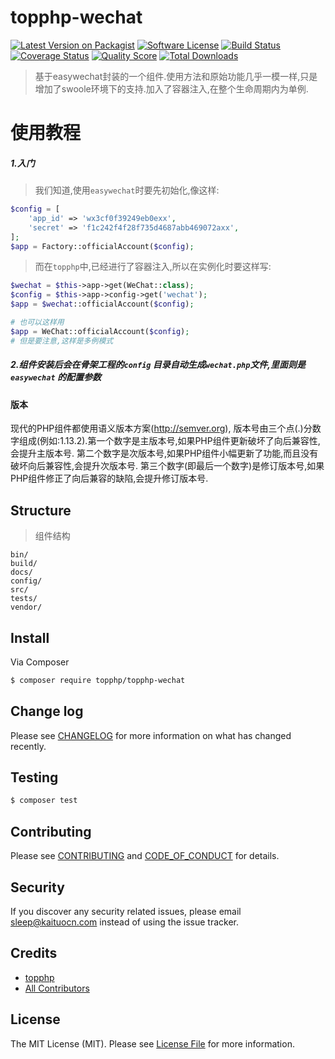 # topphp-wechat

[![Latest Version on Packagist][ico-version]][link-packagist]
[![Software License][ico-license]](LICENSE.md)
[![Build Status][ico-travis]][link-travis]
[![Coverage Status][ico-scrutinizer]][link-scrutinizer]
[![Quality Score][ico-code-quality]][link-code-quality]
[![Total Downloads][ico-downloads]][link-downloads]

> 基于easywechat封装的一个组件.使用方法和原始功能几乎一模一样,只是增加了swoole环境下的支持.加入了容器注入,在整个生命周期内为单例.

# 使用教程

##### 1.入门
> 我们知道,使用`easywechat`时要先初始化,像这样:
```php
$config = [
    'app_id' => 'wx3cf0f39249eb0exx',
    'secret' => 'f1c242f4f28f735d4687abb469072axx',
];
$app = Factory::officialAccount($config);
```
> 而在`topphp`中,已经进行了容器注入,所以在实例化时要这样写:
```php
$wechat = $this->app->get(WeChat::class);
$config = $this->app->config->get('wechat');
$app = $wechat::officialAccount($config);

# 也可以这样用
$app = WeChat::officialAccount($config);
# 但是要注意,这样是多例模式
```

##### 2.组件安装后会在骨架工程的`config` 目录自动生成`wechat.php`文件,里面则是 `easywechat` 的配置参数

#### 版本
现代的PHP组件都使用语义版本方案(http://semver.org), 版本号由三个点(.)分数字组成(例如:1.13.2).第一个数字是主版本号,如果PHP组件更新破坏了向后兼容性,会提升主版本号.
第二个数字是次版本号,如果PHP组件小幅更新了功能,而且没有破坏向后兼容性,会提升次版本号.
第三个数字(即最后一个数字)是修订版本号,如果PHP组件修正了向后兼容的缺陷,会提升修订版本号.

## Structure
> 组件结构

```
bin/        
build/
docs/
config/
src/
tests/
vendor/
```


## Install

Via Composer

``` bash
$ composer require topphp/topphp-wechat
```

## Change log

Please see [CHANGELOG](CHANGELOG.md) for more information on what has changed recently.

## Testing

``` bash
$ composer test
```

## Contributing

Please see [CONTRIBUTING](CONTRIBUTING.md) and [CODE_OF_CONDUCT](CODE_OF_CONDUCT.md) for details.

## Security

If you discover any security related issues, please email sleep@kaituocn.com instead of using the issue tracker.

## Credits

- [topphp][link-author]
- [All Contributors][link-contributors]

## License

The MIT License (MIT). Please see [License File](LICENSE.md) for more information.

[ico-version]: https://img.shields.io/packagist/v/topphp/topphp-wechat.svg?style=flat-square
[ico-license]: https://img.shields.io/badge/license-MIT-brightgreen.svg?style=flat-square
[ico-travis]: https://img.shields.io/travis/topphp/topphp-wechat/master.svg?style=flat-square
[ico-scrutinizer]: https://img.shields.io/scrutinizer/coverage/g/topphp/topphp-wechat.svg?style=flat-square
[ico-code-quality]: https://img.shields.io/scrutinizer/g/topphp/topphp-wechat.svg?style=flat-square
[ico-downloads]: https://img.shields.io/packagist/dt/topphp/topphp-wechat.svg?style=flat-square

[link-packagist]: https://packagist.org/packages/topphp/topphp-wechat
[link-travis]: https://travis-ci.org/topphp/topphp-wechat
[link-scrutinizer]: https://scrutinizer-ci.com/g/topphp/topphp-wechat/code-structure
[link-code-quality]: https://scrutinizer-ci.com/g/topphp/topphp-wechat
[link-downloads]: https://packagist.org/packages/topphp/topphp-wechat
[link-author]: https://github.com/topphp
[link-contributors]: ../../contributors
